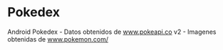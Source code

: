 # Pokedex
Android Pokedex - Datos obtenidos de www.pokeapi.co v2 - Imagenes obtenidas de www.pokemon.com/

